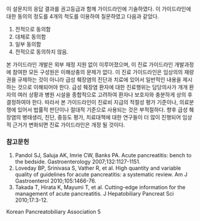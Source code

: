이 설문지의 응답 결과를 권고등급과 함께 가이드라인에 기술하였다. 이 가이드라인에 대한 동의의 정도를 4개의 척도를 이용하여 질문하였고 다음과 같았다.
1) 전적으로 동의함
2) 대체로 동의함
3) 일부 동의함
4) 전적으로 동의하지 않음.

본 가이드라인 개발은 외부 재정 지원 없이 이루어졌으며, 이 진료 가이드라인 개발과정에 참여한 모든 구성원은 이해상충의 문제가 없다. 이 진료 가이드라인은 임상의의 재량권을 규제하는 것이 아니라 급성 췌장염의 진단과 치료에 있어서 일반적인 내용을 제시하는 것으로 이해되어야 한다. 급성 췌장염 환자에 대한 진료행위는 담당의사가 개개 환자의 여러 상황과 병원 시설을 종합적으로 고려하여 환자나 보호자와 충분하게 상의 후 결정하여야 한다. 따라서 본 가이드라인이 진료비 지급의 적절성 평가 기준이나, 의료분쟁에 있어서 법률적 판단이나 절대적 기준으로 사용되는 것은 부적절하다. 향후 급성 췌장염의 병태생리, 진단, 중등도 평가, 치료대책에 대한 연구들이 더 많이 진행되어 임상적 근거가 변화되면 진료 가이드라인은 개정 될 것이다.

### 참고문헌

1. Pandol SJ, Saluja AK, Imrie CW, Banks PA. Acute pancreatitis: bench to the bedside. Gastroenterology 2007;132:1127-1151.
2. Loveday BP, Srinivasa S, Vather R, et al. High quantity and variable quality of guidelines for acute pancreatitis: a systematic review. Am J Gastroenterol 2010;105:1466-76.
3. Takada T, Hirata K, Mayumi T, et al. Cutting-edge information for the management of acute pancreatitis. J Hepatobiliary Pancreat Sci 2010;17:3-12.

Korean Pancreatobiliary Association <PAGE>5